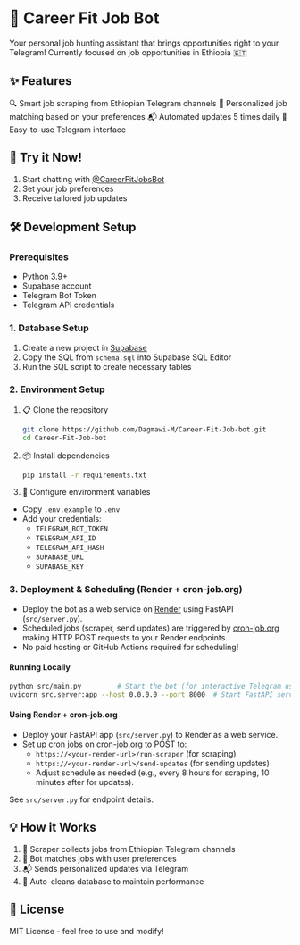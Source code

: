 # 🤖 Career Fit Job Bot

Your personal job hunting assistant that brings opportunities right to your Telegram! Currently focused on job opportunities in Ethiopia 🇪🇹

## ✨ Features

🔍 Smart job scraping from Ethiopian Telegram channels
🎯 Personalized job matching based on your preferences
📬 Automated updates 5 times daily
📱 Easy-to-use Telegram interface

## 🚀 Try it Now!

1. Start chatting with [@CareerFitJobsBot](https://t.me/CareerFitJobsBot)
2. Set your job preferences
3. Receive tailored job updates

## 🛠️ Development Setup

### Prerequisites

- Python 3.9+
- Supabase account
- Telegram Bot Token
- Telegram API credentials

### 1. Database Setup

1. Create a new project in [Supabase](https://supabase.com)
2. Copy the SQL from `schema.sql` into Supabase SQL Editor
3. Run the SQL script to create necessary tables

### 2. Environment Setup

1. 📋 Clone the repository

    ```bash
    git clone https://github.com/Dagmawi-M/Career-Fit-Job-bot.git
    cd Career-Fit-Job-bot
    ```

2. 📦 Install dependencies

    ```bash
    pip install -r requirements.txt
    ```

3. 🔑 Configure environment variables

- Copy `.env.example` to `.env`
- Add your credentials:
  - `TELEGRAM_BOT_TOKEN`
  - `TELEGRAM_API_ID`
  - `TELEGRAM_API_HASH`
  - `SUPABASE_URL`
  - `SUPABASE_KEY`


### 3. Deployment & Scheduling (Render + cron-job.org)

- Deploy the bot as a web service on [Render](https://render.com) using FastAPI (`src/server.py`).
- Scheduled jobs (scraper, send updates) are triggered by [cron-job.org](https://cron-job.org) making HTTP POST requests to your Render endpoints.
- No paid hosting or GitHub Actions required for scheduling!

#### Running Locally

```bash
python src/main.py         # Start the bot (for interactive Telegram use)
uvicorn src.server:app --host 0.0.0.0 --port 8000  # Start FastAPI server for HTTP endpoints
```

#### Using Render + cron-job.org

- Deploy your FastAPI app (`src/server.py`) to Render as a web service.
- Set up cron jobs on cron-job.org to POST to:
  - `https://<your-render-url>/run-scraper` (for scraping)
  - `https://<your-render-url>/send-updates` (for sending updates)
  - Adjust schedule as needed (e.g., every 8 hours for scraping, 10 minutes after for updates).

See `src/server.py` for endpoint details.

## 💡 How it Works

1. 🤖 Scraper collects jobs from Ethiopian Telegram channels
2. 🎯 Bot matches jobs with user preferences
3. 📬 Sends personalized updates via Telegram
4. 🧹 Auto-cleans database to maintain performance

## 📝 License

MIT License - feel free to use and modify!


